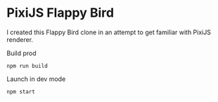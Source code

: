 # PixiJS Flappy Bird

I created this Flappy Bird clone in an attempt to get familiar with PixiJS renderer.

Build prod
```
npm run build
```

Launch in dev mode
```
npm start
```